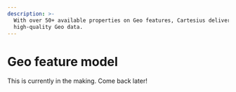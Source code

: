 ```yaml
---
description: >-
  With over 50+ available properties on Geo features, Cartesius delivers
  high-quality Geo data.
---
```


# Geo feature model

This is currently in the making. Come back later!
